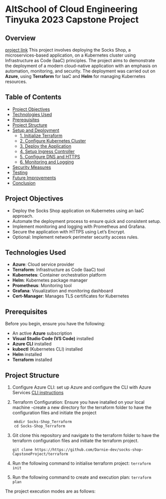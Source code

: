 # AltSchool of Cloud Engineering Tinyuka 2023 Capstone Project

## Overview
[project link](https://darnie-dev.me/)
This project involves deploying the Socks Shop, a microservices-based application, on a Kubernetes cluster using Infrastructure as Code (IaaC) principles. The project aims to demonstrate the deployment of a modern cloud-native application with an emphasis on automation, monitoring, and security. The deployment was carried out on **Azure**, using **Terraform** for IaaC and **Helm** for managing Kubernetes resources.

## Table of Contents

- [Project Objectives](#project-objectives)
- [Technologies Used](#technologies-used)
- [Prerequisites](#prerequisites)
- [Project Structure](#project-structure)
- [Setup and Deployment](#setup-and-deployment)
  - [1. Initialize Terraform](#1-initialize-terraform)
  - [2. Configure Kubernetes Cluster](#2-configure-kubernetes-cluster)
  - [3. Deploy the Application](#3-deploy-the-application)
  - [4. Setup Ingress Controller](#4-setup-ingress-controller)
  - [5. Configure DNS and HTTPS](#5-configure-dns-and-https)
  - [6. Monitoring and Logging](#6-monitoring-and-logging)
- [Security Measures](#security-measures)
- [Testing](#testing)
- [Future Improvements](#future-improvements)
- [Conclusion](#conclusion)

## Project Objectives

- Deploy the Socks Shop application on Kubernetes using an IaaC approach.
- Automate the deployment process to ensure quick and consistent setup.
- Implement monitoring and logging with Prometheus and Grafana.
- Secure the application with HTTPS using Let’s Encrypt.
- Optional: Implement network perimeter security access rules.

## Technologies Used

- **Azure**: Cloud service provider
- **Terraform**: Infrastructure as Code (IaaC) tool
- **Kubernetes**: Container orchestration platform
- **Helm**: Kubernetes package manager
- **Prometheus**: Monitoring tool
- **Grafana**: Visualization and monitoring dashboard
- **Cert-Manager**: Manages TLS certificates for Kubernetes

## Prerequisites

Before you begin, ensure you have the following:

- An active **Azure** subscription
- **Visual Studio Code (VS Code)** installed
- **Azure CLI** installed
- **kubectl** (Kubernetes CLI) installed
- **Helm** installed
- **Terraform** installed

## Project Structure
1. Configure Azure CLI: set up Azure and configure the CLI with Azure Services
[CLI instructions](https://learn.microsoft.com/en-us/cli/azure/install-azure-cli)

2. Terraform Configuration:
   Ensure you have inatalled on your local machine
   -create a new directory for the terraform folder to have the configuration files and initiate the project
```
    mkdir Socks-Shop_Terraform
    cd Socks-Shop_Terraform
```
3. Git clone this repository and navigate to the terraform folder to have the terraform configuration files and initiate the terraform project.
   ```
   git clone https://https://github.com/Darnie-dev/socks-shop-CapstoneProject/terraform
   ```
4. Run the following command to initialise terraform project:
   ``` terraform init ```  

5. Run the following command to create and execution plan:
   ``` terraform plan ```




The project execution modes are as follows:



